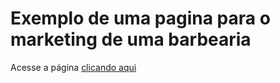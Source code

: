 # Exemplo de uma pagina para o marketing de uma barbearia
 Acesse a página [clicando aqui](https://gabrielcostarep.github.io/Marketing-Barbearia/)
